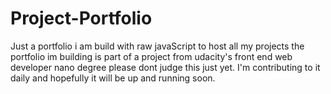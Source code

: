 # Project-Portfolio
Just a portfolio i am build with raw javaScript to host all my projects
the portfolio im building is part of a project from udacity's front end web developer nano degree 
please dont judge this just yet. I'm contributing to it daily and hopefully it will be up and running soon. 
